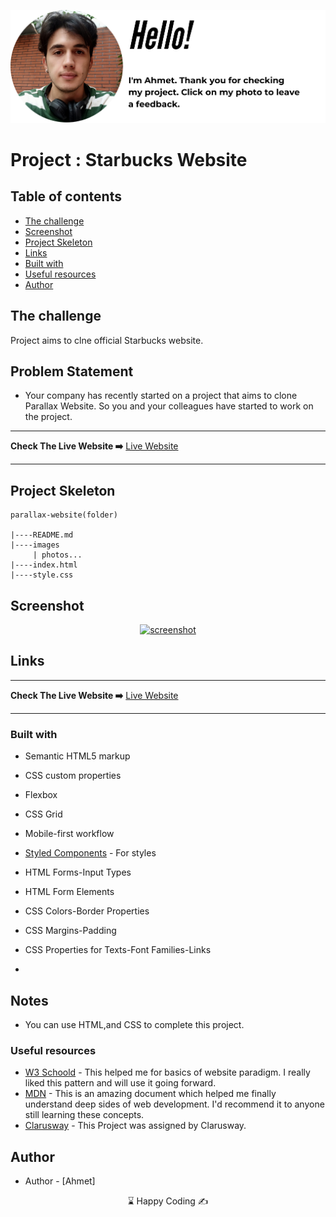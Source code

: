 <p align="center">
<a href="https://www.linkedin.com/in/ahmet-ayd%C4%B1n-2583b1199/" target="_blank"><img src="ahmet.png" alt="screenshot"></a>
</p>




# Project : Starbucks Website

## Table of contents

  - [The challenge](#the-challenge)
  - [Screenshot](#screenshot)
  - [Project Skeleton ](#project-skeleton)
  - [Links](#links)
  - [Built with](#built-with)
  - [Useful resources](#useful-resources)
- [Author](#author)



## The challenge
Project aims to clne official Starbucks website.

## Problem Statement

- Your company has recently started on a project that aims to clone Parallax Website. So you and your colleagues have started to work on the project.
<hr>
<b>Check The Live Website ➡️</b> <a href="https://bavi-boop.github.io/starbucks-clone-website/">Live Website</a>
<hr>


## Project Skeleton 

```
parallax-website(folder)

|----README.md                   
|----images      
     | photos...
|----index.html  
|----style.css   

```

## Screenshot
<p align="center">
<a href="https://bavi-boop.github.io/starbucks-clone-website/"><img src="coffee.gif" alt="screenshot" width="570" height="390"></a>
</p>



## Links
<hr>
<b>Check The Live Website ➡️</b> <a href="https://bavi-boop.github.io/parallax-website/">Live Website</a>
<hr>

### Built with

- Semantic HTML5 markup
- CSS custom properties
- Flexbox
- CSS Grid
- Mobile-first workflow

- [Styled Components](https://styled-components.com/) - For styles
	
- HTML Forms-Input Types 

- HTML Form Elements

- CSS Colors-Border Properties

- CSS Margins-Padding

- CSS Properties for Texts-Font Families-Links


-

## Notes

- You can use HTML,and CSS to complete this project.

### Useful resources

- [W3 Schoold](https://www.w3schools.com/) - This helped me for basics of website paradigm. I really liked this pattern and will use it going forward.
- [MDN](https://developer.mozilla.org/en-US/) - This is an amazing document which helped me finally understand deep sides of web development. I'd recommend it to anyone still learning these concepts.
- [Clarusway](https://clarusway.com/aws-devops/?gclid=Cj0KCQjwr4eYBhDrARIsANPywCjMru99tYkggAXDKaHPXlmNHqGXxFtkPw_EeiIechV8YNa6bUd9DLkaAsJkEALw_wcB) - This Project was assigned by Clarusway.





## Author

- Author - [Ahmet]

<center> &#8987; Happy Coding  &#9997; </center>
